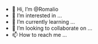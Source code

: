 - 👋 Hi, I’m @Romalio
- 👀 I’m interested in ...
- 🌱 I’m currently learning ...
- 💞️ I’m looking to collaborate on ...
- 📫 How to reach me ...

<!---
Romalio/Romalio is a ✨ special ✨ repository because its `README.md` (this file) appears on your GitHub profile.
You can click the Preview link to take a look at your changes.
--->
